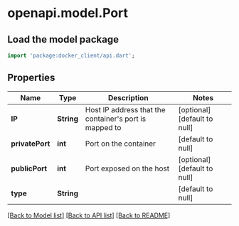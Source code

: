 # openapi.model.Port

## Load the model package
```dart
import 'package:docker_client/api.dart';
```

## Properties
Name | Type | Description | Notes
------------ | ------------- | ------------- | -------------
**IP** | **String** | Host IP address that the container&#39;s port is mapped to | [optional] [default to null]
**privatePort** | **int** | Port on the container | [default to null]
**publicPort** | **int** | Port exposed on the host | [optional] [default to null]
**type** | **String** |  | [default to null]

[[Back to Model list]](../README.md#documentation-for-models) [[Back to API list]](../README.md#documentation-for-api-endpoints) [[Back to README]](../README.md)


